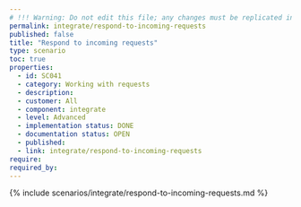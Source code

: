 ```yaml
---
# !!! Warning: Do not edit this file; any changes must be replicated in Excel !!!
permalink: integrate/respond-to-incoming-requests
published: false
title: "Respond to incoming requests"
type: scenario
toc: true
properties:
  - id: SC041
  - category: Working with requests
  - description:
  - customer: All
  - component: integrate
  - level: Advanced
  - implementation status: DONE
  - documentation status: OPEN
  - published:
  - link: integrate/respond-to-incoming-requests
require:
required_by:
---
```


{% include scenarios/integrate/respond-to-incoming-requests.md %}
